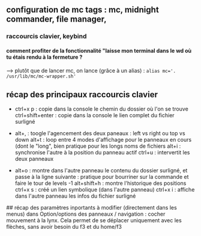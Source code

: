 ## configuration de mc tags : mc, midnight commander, file manager, 
### raccourcis clavier, keybind

#### comment profiter de la fonctionnalité "laisse mon terminal dans le wd où tu étais rendu à la fermeture ?
--> plutôt que de lancer mc, on lance (grâce à un alias) : `alias mc='. 
/usr/lib/mc/mc-wrapper.sh'`


## récap des principaux raccourcis clavier

- ctrl+x p : copie dans la console le chemin du dossier où l'on se trouve 
ctrl+shift+enter : copie dans la console le lien complet du fichier surligné

- alt+, : toogle l'agencement des deux paneaux : left vs right ou top vs down 
alt+t : loop entre 4 modes d'affichage pour le panneaux en cours (dont le 
"long", bien pratique pour les longs noms de fichiers alt+i : synchronise 
l'autre à la position du panneau actif ctrl+u : intervertit les deux 
panneaux

- alt+o : montre dans l'autre panneau le contenu du dossier surligné, et passe à la ligne suivante : pratique pour bourriner sur la commande et faire le tour de levels -1
alt+shift+h : montre l'historique des positions
ctrl+x s : créé un lien symbolique (dans l'autre panneau)
ctrl+x i : affiche dans l'autre panneau les infos du fichier surligné

## récap des paramètres inportants à modifier (directement dans les menus)
dans Option/options des panneaux / navigation : cocher mouvement à la lynx. Cela permet de se 
déplacer uniquement avec les flèches, sans avoir besoin du f3 et du home/f3
